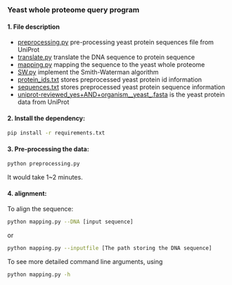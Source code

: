 ### Yeast whole proteome query program 

#### 1. File description
- [preprocessing.py](preprocessing.py) pre-processing yeast protein sequences file from UniProt
- [translate.py](translate.py) translate the DNA sequence to protein sequence
- [mapping.py](mapping.py) mapping the sequence to the yeast whole proteome
- [SW.py](SW.py) implement the Smith-Waterman algorithm
- [protein_ids.txt](protein_ids.txt) stores preprocessed yeast protein id information
- [sequences.txt](sequences.txt) stores preprocessed yeast protein sequence information
- [uniprot-reviewed_yes+AND+organism__yeast_.fasta](uniprot-reviewed_yes+AND+organism__yeast_.fasta) is the yeast protein data from UniProt

#### 2. Install the dependency:
```bash
pip install -r requirements.txt
```

#### 3. Pre-processing the data:
```bash
python preprocessing.py
```
It would take 1~2 minutes.

#### 4. alignment:
To align the sequence:
```bash
python mapping.py --DNA [input sequence]
```
or
```bash
python mapping.py --inputfile [The path storing the DNA sequence]
```
To see more detailed command line arguments, using
```bash
python mapping.py -h
```
